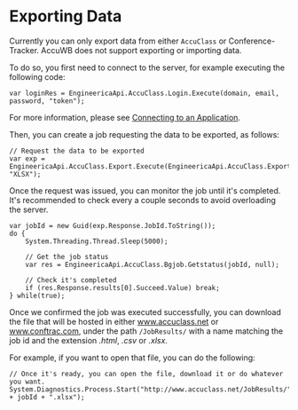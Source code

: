 # Exporting Data #

Currently you can only export data from either `AccuClass` or Conference-Tracker.  AccuWB does not support exporting or importing data.

To do so, you first need to connect to the server, for example executing the following code:

```
var loginRes = EngineericaApi.AccuClass.Login.Execute(domain, email, password, "token");
```

For more information, please see [Connecting to an Application](ConnectingToAnApplication.md).

Then, you can create a job requesting the data to be exported, as follows:

```
// Request the data to be exported
var exp = EngineericaApi.AccuClass.Export.Execute(EngineericaApi.AccuClass.ExportType.Students, "XLSX");
```

Once the request was issued, you can monitor the job until it's completed.  It's recommended to check every a couple seconds to avoid overloading the server.

```
var jobId = new Guid(exp.Response.JobId.ToString());
do {
	System.Threading.Thread.Sleep(5000);

	// Get the job status
	var res = EngineericaApi.AccuClass.Bgjob.Getstatus(jobId, null);

	// Check it's completed
	if (res.Response.results[0].Succeed.Value) break;
} while(true);
```

Once we confirmed the job was executed successfully, you can download the file that will be hosted in either www.accuclass.net or www.conftrac.com, under the path `/JobResults/` with a name matching the job id and the extension _.html_, _.csv_ or _.xlsx_.

For example, if you want to open that file, you can do the following:

```
// Once it's ready, you can open the file, download it or do whatever you want.
System.Diagnostics.Process.Start("http://www.accuclass.net/JobResults/" + jobId + ".xlsx");
```